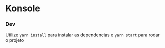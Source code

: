 # Konsole

### Dev

Utilize `yarn install` para instalar as dependencias e `yarn start` para rodar o projeto 
